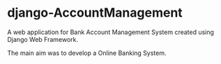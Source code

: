 # django-AccountManagement

A web application for Bank Account Management System created using Django Web Framework.

The main aim was to develop a Online Banking System.
